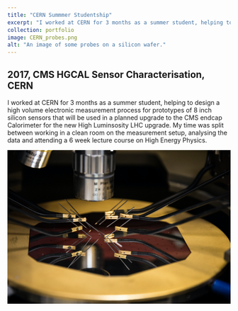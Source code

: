 ```yaml
---
title: "CERN Summmer Studentship"
excerpt: "I worked at CERN for 3 months as a summer student, helping to design a high volume electronic measurement process for new silicon sensors for the LHC."
collection: portfolio
image: CERN_probes.png
alt: "An image of some probes on a silicon wafer."
---
```

## 2017, CMS HGCAL Sensor Characterisation, CERN

I worked at CERN for 3 months as a summer student, helping to design a high volume electronic measurement process for prototypes of 8 inch silicon sensors that will be used in a planned upgrade to the CMS endcap Calorimeter for the new High Luminsosity LHC upgrade. My time was split between working in a clean room on the measurement setup, analysing the data and attending a 6 week lecture course on High Energy Physics.

![An image of test probes touching a silicon wager etched with hexagons](/images/CERN_probes.png)
